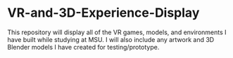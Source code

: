 # VR-and-3D-Experience-Display
This repository will display all of the VR games, models, and environments I have built while studying at MSU. I will also include any artwork and 3D Blender models I have created for testing/prototype. 
